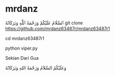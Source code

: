 # mrdanz

ٱلسَّلَامُ عَلَيْكُمْ وَرَحْمَةُ ٱللَّٰهِ وَبَرَكَاتُهُ
git clone https://github.com/mrdanz63487r/mrdanz63487r1

cd mrdanz63487r1

python viper.py

Sekian Dari Gua 

وَعَلَيْكُمُ السَّلاَمُ وَرَحْمَةُ اللهِ وَبَرَكَاتُهُ
